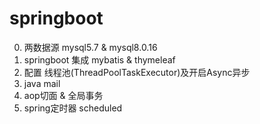 # springboot

0. 两数据源 mysql5.7 & mysql8.0.16
1. springboot 集成 mybatis & thymeleaf
2. 配置 线程池(ThreadPoolTaskExecutor)及开启Async异步
3. java mail
4. aop切面 & 全局事务
5. spring定时器 scheduled
